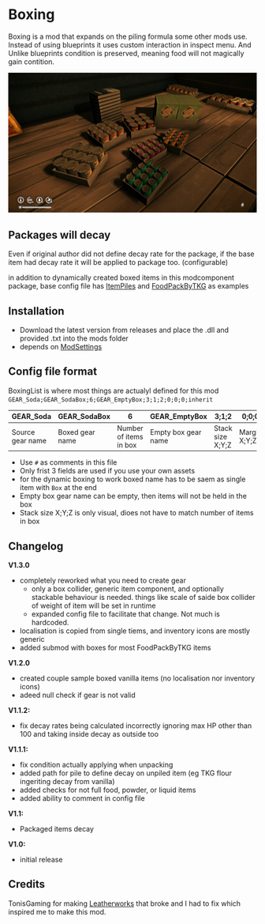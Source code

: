 # Boxing
Boxing is a mod that expands on the piling formula some other mods use.
Instead of using blueprints it uses custom interaction in inspect menu.
And Unlike blueprints condition is preserved, meaning food will not magically gain contition.

![Assets/20250615215430_1.jpg](https://raw.githubusercontent.com/cola98765/Boxing/refs/heads/master/Assets/20250615215430_1.jpg)

## Packages will decay
Even if original author did not define decay rate for the package, if the base item had decay rate it will be applied to package too. (configurable)

in addition to dynamically created boxed items in this modcomponent package, base config file has [ItemPiles](https://github.com/Thekillergreece/FoodPackByTKG) and [FoodPackByTKG](https://github.com/Atlas-Lumi/ItemPiles) as examples

## Installation

* Download the latest version from releases and place the .dll and provided .txt into the mods folder
* depends on [ModSettings](https://github.com/DigitalzombieTLD/ModSettings/)

## Config file format
BoxingList is where most things are actualyl defined for this mod
`GEAR_Soda;GEAR_SodaBox;6;GEAR_EmptyBox;3;1;2;0;0;0;inherit`

|GEAR_Soda			|GEAR_SodaBox		|6						|GEAR_EmptyBox			|3;1;2				| 0;0;0			| inherit										|
|-------------------|-------------------|-----------------------|-----------------------|-------------------|---------------|-----------------------------------------------|
|Source gear name	|Boxed gear name	|Number of items in box	|Empty box gear name	|Stack size X;Y;Z	| Margin X;Y;Z	| rotation mode: inherit/ignore/[TODO: random]	|

* Use `#` as comments in this file
* Only frist 3 fields are used if you use your own assets
* for the dynamic boxing to work boxed name has to be saem as single item with `Box` at the end
* Empty box gear name can be empty, then items will not be held in the box
* Stack size X;Y;Z is only visual, dioes not have to match number of items in box

## Changelog

**V1.3.0**
* completely reworked what you need to create gear
	* only a box collider, generic item component, and optionally stackable behaviour is needed. things like scale of saide box collider of weight of item will be set in runtime
	* expanded config file to facilitate that change. Not much is hardcoded.
* localisation is copied from single tiems, and inventory icons are mostly generic
* added submod with boxes for most FoodPackByTKG items

**V1.2.0**
* created couple sample boxed vanilla items (no localisation nor inventory icons)
* adeed null check if gear is not valid

**V1.1.2:**
* fix decay rates being calculated incorrectly ignoring max HP other than 100 and taking inside decay as outside too

**V1.1.1:**
* fix condition actually applying when unpacking
* added path for pile to define decay on unpiled item (eg TKG flour ingeriting decay from vanilla)
* added checks for not full food, powder, or liquid items
* added ability to comment in config file

**V1.1:**
* Packaged items decay

**V1.0:**
* initial release

## Credits

TonisGaming for making [Leatherworks](https://github.com/TonisGaming/Leatherworks) that broke and I had to fix which inspired me to make this mod.
